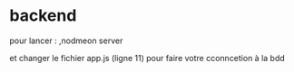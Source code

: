 # backend

pour lancer : ,nodmeon server

et changer le fichier app.js (ligne 11) pour faire votre cconncetion à la bdd
